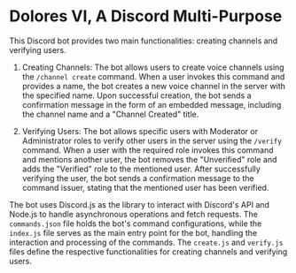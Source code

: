 # Dolores VI, A Discord Multi-Purpose
This Discord bot provides two main functionalities: creating channels and verifying users.

1. Creating Channels:
The bot allows users to create voice channels using the `/channel create` command. When a user invokes this command and provides a name, the bot creates a new voice channel in the server with the specified name. Upon successful creation, the bot sends a confirmation message in the form of an embedded message, including the channel name and a "Channel Created" title.

2. Verifying Users:
The bot allows specific users with Moderator or Administrator roles to verify other users in the server using the `/verify` command. When a user with the required role invokes this command and mentions another user, the bot removes the "Unverified" role and adds the "Verified" role to the mentioned user. After successfully verifying the user, the bot sends a confirmation message to the command issuer, stating that the mentioned user has been verified.

The bot uses Discord.js as the library to interact with Discord's API and Node.js to handle asynchronous operations and fetch requests. The `commands.json` file holds the bot's command configurations, while the `index.js` file serves as the main entry point for the bot, handling the interaction and processing of the commands. The `create.js` and `verify.js` files define the respective functionalities for creating channels and verifying users.